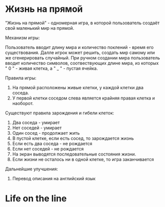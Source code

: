 # Жизнь на прямой
"Жизнь на прямой" - одномерная игра, в которой пользователь создаёт свой маленький мир на прямой.

Механизм игры:

Пользователь вводит длину мира и количество поклений - время его существования. Далле игрок может решить, создать мир самому или же сгенерировать случайный. При ручном создании мира пользователь вводит количество символов, соотвествующих длине мира, из которых " 0 " - живая клетка, а  " _ " - пустая ячейка.

Правила игры:
1) На прямой расположены живые клетки, у каждой клетки два соседа.
2) У  первой клетки соседом слева является крайняя правая клетка и наоборот.

Существуют правила зарождения и гибели клеток:
1) Два соседа - умирает
2) Нет соседей - умирает
3) Один сосед - продолжает жить
4) В пустой клетке, если есть сосед, то зарождается жизнь
5) Если есть два соседа - не рождается
6) Если нет соседей - не рождается
7) На экран выводятся последовательные состояния жизни.
8) Если жизни не осталось ни в одной клетке, то игра заканчивается
 
Дальнейшие улучшения:
1) Перевод описания на английский язык

# Life on the line
